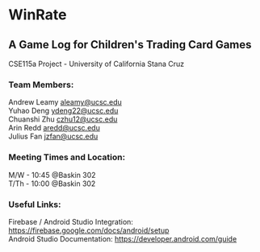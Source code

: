 <h1>WinRate</h1>
<h2>A Game Log for Children's Trading Card Games</h2>
CSE115a Project - University of California Stana Cruz

<h3>Team Members:</h3>

Andrew Leamy <aleamy@ucsc.edu> <br>
Yuhao Deng <ydeng22@ucsc.edu> <br>
Chuanshi Zhu <czhu12@ucsc.edu> <br>
Arin Redd <aredd@ucsc.edu> <br>
Julius Fan <jzfan@ucsc.edu> <br>

<h3>Meeting Times and Location:</h3>

M/W - 10:45 @Baskin 302 <br>
T/Th - 10:00 @Baskin 302

<h3>Useful Links:</h3>

Firebase / Android Studio Integration: https://firebase.google.com/docs/android/setup <br>
Android Studio Documentation: https://developer.android.com/guide
